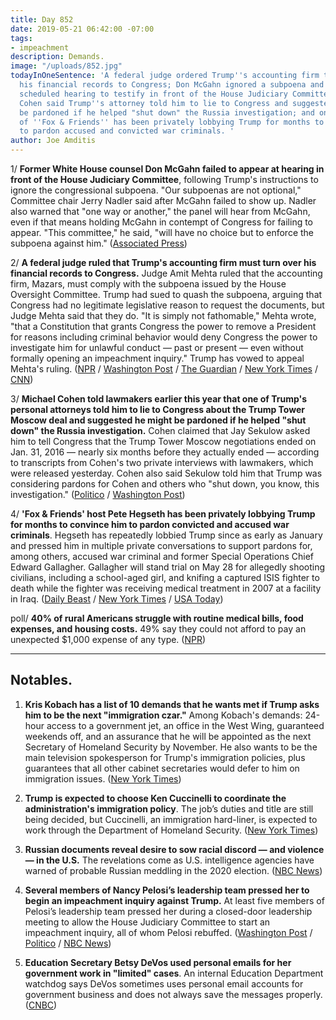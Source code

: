 ```yaml
---
title: Day 852
date: 2019-05-21 06:42:00 -07:00
tags:
- impeachment
description: Demands.
image: "/uploads/852.jpg"
todayInOneSentence: 'A federal judge ordered Trump''s accounting firm to hand over
  his financial records to Congress; Don McGahn ignored a subpoena and bailed on his
  scheduled hearing to testify in front of the House Judiciary Committee; Michael
  Cohen said Trump''s attorney told him to lie to Congress and suggested that he would
  be pardoned if he helped "shut down" the Russia investigation; and one of the hosts
  of ''Fox & Friends'' has been privately lobbying Trump for months to convince him
  to pardon accused and convicted war criminals. '
author: Joe Amditis
---
```


1/ **Former White House counsel Don McGahn failed to appear at hearing in front of the House Judiciary Committee**, following Trump's instructions to ignore the congressional subpoena. "Our subpoenas are not optional," Committee chair Jerry Nadler said after McGahn failed to show up. Nadler also warned that "one way or another," the panel will hear from McGahn, even if that means holding McGahn in contempt of Congress for failing to appear. "This committee," he said, "will have no choice but to enforce the subpoena against him." ([Associated Press](https://apnews.com/6384c08d99de4bfa982cdd5065f63434))

2/ **A federal judge ruled that Trump's accounting firm must turn over his financial records to Congress.** Judge Amit Mehta ruled that the accounting firm, Mazars, must comply with the subpoena issued by the House Oversight Committee. Trump had sued to quash the subpoena, arguing that Congress had no legitimate legislative reason to request the documents, but Judge Mehta said that they do. "It is simply not fathomable," Mehta wrote, "that a Constitution that grants Congress the power to remove a President for reasons including criminal behavior would deny Congress the power to investigate him for unlawful conduct — past or present — even without formally opening an impeachment inquiry." Trump has vowed to appeal Mehta's ruling. ([NPR](https://www.npr.org/2019/05/20/725126001/white-house-says-its-blocking-don-mcgahn-from-testifying-in-congress) / [Washington Post](https://www.washingtonpost.com/local/legal-issues/us-judge-denies-trump-bid-to-quash-house-subpoena-for-years-of-financial-records/2019/05/20/74e45880-7b21-11e9-8bb7-0fc796cf2ec0_story.html?noredirect=on) / [The Guardian](https://www.theguardian.com/us-news/live/2019/may/20/trump-news-today-live-fox-news-interview-pete-buttigieg-justin-amash-2020-latest-updates) / [New York Times](https://www.nytimes.com/2019/05/20/us/politics/mcgahn-trump-congress.html) / [CNN](https://www.cnn.com/2019/05/20/politics/mazars-trump-records/index.html))

3/ **Michael Cohen told lawmakers earlier this year that one of Trump's personal attorneys told him to lie to Congress about the Trump Tower Moscow deal and suggested he might be pardoned if he helped "shut down" the Russia investigation.** Cohen claimed that Jay Sekulow asked him to tell Congress that the Trump Tower Moscow negotiations ended on Jan. 31, 2016 — nearly six months before they actually ended — according to transcripts from Cohen's two private interviews with lawmakers, which were released yesterday. Cohen also said Sekulow told him that Trump was considering pardons for Cohen and others who "shut down, you know, this investigation." ([Politico](https://www.politico.com/story/2019/05/20/michael-cohen-told-lawmakers-that-trumps-attorney-asked-him-to-give-false-testimony-1336076) / [Washington Post](https://www.washingtonpost.com/politics/cohen-told-lawmakers-trump-attorney-jay-sekulow-instructed-him-to-falsely-claim-moscow-project-ended-in-january-2016/2019/05/20/e98c6a5e-7b0f-11e9-8bb7-0fc796cf2ec0_story.html?noredirect=on))

4/ **'Fox & Friends' host Pete Hegseth has been privately lobbying Trump for months to convince him to pardon convicted and accused war criminals**. Hegseth has repeatedly lobbied Trump since as early as January and pressed him in multiple private conversations to support pardons for, among others, accused war criminal and former Special Operations Chief Edward Gallagher. Gallagher will stand trial on May 28 for allegedly shooting civilians, including a school-aged girl, and knifing a captured ISIS fighter to death while the fighter was receiving medical treatment in 2007 at a facility in Iraq. ([Daily Beast](https://www.thedailybeast.com/fox-and-friends-host-pete-hegseth-privately-lobbied-trump-to-pardon-accused-war-criminals) / [New York Times](https://www.nytimes.com/2019/05/18/us/trump-pardons-war-crimes.html?smid=tw-nytimes&smtyp=cur) / [USA Today](https://www.usatoday.com/story/news/politics/2019/05/20/trump-pardons-war-crime-cases/3732814002/))

poll/ **40% of rural Americans struggle with routine medical bills, food expenses, and housing costs.** 49% say they could not afford to pay an unexpected $1,000 expense of any type. ([NPR](https://www.npr.org/sections/health-shots/2019/05/21/725059882/poll-many-rural-americans-struggle-with-financial-insecurity-access-to-health-ca))

---

## Notables.

1. **Kris Kobach has a list of 10 demands that he wants met if Trump asks him to be the next "immigration czar."** Among Kobach's demands: 24-hour access to a government jet, an office in the West Wing, guaranteed weekends off, and an assurance that he will be appointed as the next Secretary of Homeland Security by November. He also wants to be the main television spokesperson for Trump's immigration policies, plus guarantees that all other cabinet secretaries would defer to him on immigration issues. ([New York Times](https://www.nytimes.com/2019/05/20/us/politics/kris-kobach-trump.html))

2. **Trump is expected to choose Ken Cuccinelli to coordinate the administration's immigration policy**. The job’s duties and title are still being decided, but Cuccinelli, an immigration hard-liner, is expected to work through the Department of Homeland Security. ([New York Times](https://www.nytimes.com/2019/05/21/us/politics/trump-ken-cuccinelli-immigration.html))

3. **Russian documents reveal desire to sow racial discord — and violence — in the U.S.** The revelations come as U.S. intelligence agencies have warned of probable Russian meddling in the 2020 election. ([NBC News](https://www.nbcnews.com/news/world/russian-documents-reveal-desire-sow-racial-discord-violence-u-s-n1008051))

4. **Several members of Nancy Pelosi’s leadership team pressed her to begin an impeachment inquiry against Trump.** At least five members of Pelosi’s leadership team pressed her during a closed-door leadership meeting to allow the House Judiciary Committee to start an impeachment inquiry, all of whom Pelosi rebuffed. ([Washington Post](https://www.washingtonpost.com/politics/pelosis-leadership-team-rebels-on-impeachment-presses-her-to-begin-an-inquiry/2019/05/20/263c11de-7b5b-11e9-a66c-d36e482aa873_story.html?noredirect=on) / [Politico](https://www.politico.com/story/2019/05/20/nancy-pelosi-impeachment-1336587) / [NBC News](https://www.nbcnews.com/politics/congress/key-democrats-press-pelosi-move-forward-impeachment-inquiry-n1008141))

5. **Education Secretary Betsy DeVos used personal emails for her government work in "limited" cases**. An internal Education Department watchdog says DeVos sometimes uses personal email accounts for government business and does not always save the messages properly. ([CNBC](https://www.cnbc.com/2019/05/20/devos-used-personal-emails-for-work-in-limited-cases-say-feds.html))